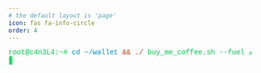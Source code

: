 ```yaml
---
# the default layout is 'page'
icon: fas fa-info-circle
order: 4
---
```

<style>
	.terminal-link {
	  display: inline-block;
	  color: #2ecc71;
	  text-decoration: none;
	  padding: 0;
	  position: relative;
	  overflow: hidden;
	  text-shadow: 0 0 4px rgba(46, 204, 113, 0.5);
	  transition: all 0.3s;
	  background: transparent;
	  border: none;
	  outline: none;
	  box-shadow: none;
	  
	  font-family: 'Courier New', monospace;
	  padding: 0;
	  margin: 0;
	}
	
	.content a:not(.img-link) {
		border-bottom: 0px solid var(--link-underline-color);
	}
	
	/* Blinking Cursor */
	.terminal-link::after {
	  content: "▋";
	  animation: blink 1s step-end infinite;
	  color: #2ecc71;
	  margin-left: 2px;
	  text-shadow: 0 0 8px #2ecc71;
	}
	@keyframes blink {
	  0%, 100% { opacity: 1; }
	  50% { opacity: 0; }
	}
	
	.terminal-link:hover {
	  animation: glitch-text-only 0.2s infinite;
	  background: transparent !important;
	}
	
	
	/* TV Static Effect on Hover */
	.terminal-link:hover::before {
	  background: 
	    linear-gradient(0deg, rgba(0, 0, 0, 0.1) 25%, 
	    transparent 25%, transparent 50%, 
	    rgba(0, 0, 0, 0.1) 50%, 
	    rgba(0, 0, 0, 0.1) 75%, 
	    transparent 75%),
	    url('data:image/png;base64,iVBORw0KGgoAAAANSUhEUgAAAAQAAAAECAYAAACp8Z5+AAAAIklEQVQIW2NkQAKrVq36zwjjgzhhYWGMYAEYB8RmROaABADeOQ8CXl/xfgAAAABJRU5ErkJggg==');
	  background-size: 100% 4px, auto;
	}
	@keyframes glitch-text-only {
	  0% { text-shadow: 1px 0 red, -1px 0 blue; }
	  25% { text-shadow: -2px 0 blue, 2px 0 red; }
	  50% { text-shadow: 2px 0 red, -2px 0 blue; }
	  75% { text-shadow: -1px 0 blue, 1px 0 red; }
	  100% { text-shadow: 1px 0 red, -1px 0 blue; }
	}
	
	
	/* Command Syntax Coloring */
	.terminal-link span.path { color: #3498db; }
	.terminal-link span.operator { color: #e74c3c; }
	.terminal-link span.command { color: #2ecc71; }
	.terminal-link span.coffee { color: #f1c40f; }
	
	.content a.terminal-link,
	a.terminal-link,
	.content a.terminal-link:hover,
	.terminal-link:hover {
	  border-bottom: none !important;
	  text-decoration: none !important;
	}
</style>

<a href="https://www.buymeacoffee.com/wesleycanela" class="terminal-link">
  <span class="command">root@c4n3L4:~#</span> 
  <span class="path">cd ~/wallet</span>
  <span class="operator">&& ./</span>
  <span class="command">buy_me_coffee.sh &#8208;&#8208;fuel 🍵</span>
</a>
